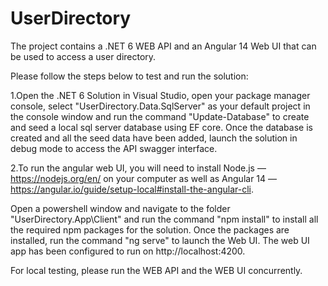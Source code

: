# UserDirectory

The project contains a .NET 6 WEB API and an Angular 14 Web UI that can be used to access a user directory.

Please follow the steps below to test and run the solution:

1.Open the .NET 6 Solution in Visual Studio, open your package manager console, select "UserDirectory.Data.SqlServer" as your default project in the console window and run the command "Update-Database" to create and seed a local sql server database using EF core. Once the database is created and all the seed data have been added, launch the solution in debug mode to access the API swagger interface.

2.To run the angular web UI, you will need to install Node.js — https://nodejs.org/en/ on your computer as well as Angular 14 — https://angular.io/guide/setup-local#install-the-angular-cli.

Open a powershell window and navigate to the folder "UserDirectory.App\Client" and run the command "npm install" to install all the required npm packages for the solution. Once the packages are installed, run the command "ng serve" to launch the Web UI. The web UI app has been configured to run on http://localhost:4200.

For local testing, please run the WEB API and the WEB UI concurrently.
